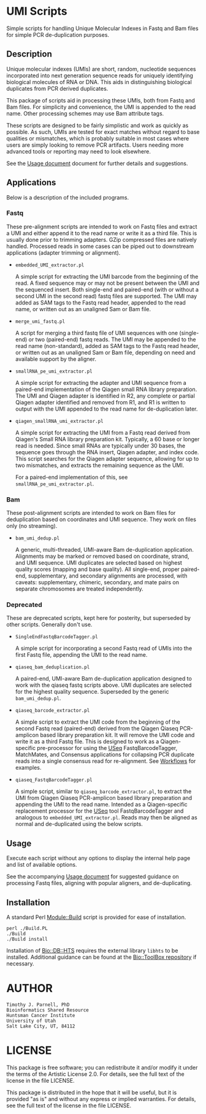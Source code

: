 # UMI Scripts

Simple scripts for handling Unique Molecular Indexes in Fastq and Bam files for 
simple PCR de-duplication purposes.

## Description

Unique molecular indexes (UMIs) are short, random, nucleotide sequences incorporated 
into next generation sequence reads for uniquely identifying biological molecules of 
RNA or DNA. This aids in distinguishing biological duplicates from PCR derived duplicates.

This package of scripts aid in processing these UMIs, both from Fastq and Bam files. 
For simplicity and convenience, the UMI is appended to the read name. Other processing 
schemes may use Bam attribute tags.

These scripts are designed to be fairly simplistic and work as quickly as possible. 
As such, UMIs are tested for exact matches without regard to base qualities or mismatches, 
which is probably suitable in most cases where users are simply looking to remove PCR 
artifacts. Users needing more advanced tools or reporting may need to look elsewhere.

See the [Usage document](Usage.md) document for further details and suggestions.

## Applications

Below is a description of the included programs. 

### Fastq

These pre-alignment scripts are intended to work on Fastq files and extract a UMI and
either append it to the read name or write it as a third file. This is usually done prior
to trimming adapters. GZip compressed files are natively handled. Processed reads in 
some cases can be piped out to downstream applications (adapter trimming or alignment).

- `embedded_UMI_extractor.pl`

    A simple script for extracting the UMI barcode from the beginning of the read. 
    A fixed sequence may or may not be present between the UMI and the sequenced 
    insert. Both single-end and paired-end (with or without a second UMI in the 
    second read) fastq files are supported. The UMI may added as SAM tags to the 
    Fastq read header, appended to the read name, or written out as an unaligned 
    Sam or Bam file.

- `merge_umi_fastq.pl`

    A script for merging a third fastq file of UMI sequences with one (single-end) 
    or two (paired-end) fastq reads. The UMI may be appended to the read name 
    (non-standard), added as SAM tags to the Fastq read header, or written out as 
    an unaligned Sam or Bam file, depending on need and available support by the aligner.

- `smallRNA_pe_umi_extractor.pl`

    A simple script for extracting the adapter and UMI sequence from a 
    paired-end implementation of the Qiagen small RNA library preparation. 
    The UMI and Qiagen adapter is identified in R2, any complete or partial 
    Qiagen adapter identified and removed from R1, and R1 is written to output 
    with the UMI appended to the read name for de-duplication later.

- `qiagen_smallRNA_umi_extractor.pl`

    A simple script for extracting the UMI from a Fastq read derived from 
    Qiagen's Small RNA library preparation kit. Typically, a 60 base or longer read 
    is needed. Since small RNAs are typically under 30 bases, the sequence goes 
    through the RNA insert, Qiagen adapter, and index code. This script searches for the 
    Qiagen adapter sequence, allowing for up to two mismatches, and extracts the remaining 
    sequence as the UMI. 
    
    For a paired-end implementation of this, see `smallRNA_pe_umi_extractor.pl`.

### Bam

These post-alignment scripts are intended to work on Bam files for deduplication based 
on coordinates and UMI sequence. They work on files only (no streaming). 

- `bam_umi_dedup.pl`

    A generic, multi-threaded, UMI-aware Bam de-duplication application. Alignments 
    may be marked or removed based on coordinate, strand, and UMI sequence. UMI 
    duplicates are selected based on highest quality scores (mapping and base quality). 
    All single-end, proper paired-end, supplementary, and secondary alignments are 
    processed, with caveats: supplementary, chimeric, secondary, and mate pairs on 
    separate chromosomes are treated independently. 

### Deprecated

These are deprecated scripts, kept here for posterity, but superseded by other 
scripts. Generally don't use.

- `SingleEndFastqBarcodeTagger.pl`

    A simple script for incorporating a second Fastq read of UMIs into the first 
    Fastq file, appending the UMI to the read name.

- `qiaseq_bam_deduplication.pl`

    A paired-end, UMI-aware Bam de-duplication application designed to work with the 
    qiaseq fastq scripts above. UMI duplicates are selected for the highest quality 
    sequence. Superseded by the generic `bam_umi_dedup.pl`.

- `qiaseq_barcode_extractor.pl`

    A simple script to extract the UMI code from the beginning of the second Fastq read 
    (paired-end) derived from the Qiagen Qiaseq PCR-amplicon based library preparation 
    kit. It will remove the UMI code and write it as a third Fastq file. This is 
    designed to work as a Qiagen-specific pre-processor for using the 
    [USeq](https://github.com/HuntsmanCancerInstitute/USeq) FastqBarcodeTagger, 
    MatchMates, and Consensus applications for collapsing PCR duplicate reads into 
    a single consensus read for re-alignment. See 
    [Workflows](https://github.com/HuntsmanCancerInstitute/Workflows) for examples.

- `qiaseq_FastqBarcodeTagger.pl`

    A simple script, similar to `qiaseq_barcode_extractor.pl`, to extract the UMI 
    from Qiagen Qiaseq PCR-amplicon based library preparation and appending the 
    UMI to the read name. Intended as a Qiagen-specific replacement processor for the 
    [USeq](https://github.com/HuntsmanCancerInstitute/USeq) tool FastqBarcodeTagger 
    and analogous to `embedded_UMI_extractor.pl`. Reads may then be aligned as normal 
    and de-duplicated using the below scripts.


## Usage

Execute each script without any options to display the internal help page and 
list of available options.

See the accompanying [Usage document](Usage.md) for suggested guidance on processing 
Fastq files, aligning with popular aligners, and de-duplicating.

## Installation

A standard Perl [Module::Build](https://metacpan.org/pod/Module::Build) script is 
provided for ease of installation.

    perl ./Build.PL
    ./Build
    ./Build install

Installation of [Bio::DB::HTS](https://metacpan.org/pod/Bio::DB::HTS) requires the
external  library `libhts` to be installed. Additional guidance can be found at the 
[Bio::ToolBox repository](https://github.com/tjparnell/biotoolbox/blob/master/docs/AdvancedInstallation.md) 
if necessary.

# AUTHOR

    Timothy J. Parnell, PhD
    Bioinformatics Shared Resource
    Huntsman Cancer Institute
    University of Utah
    Salt Lake City, UT, 84112

# LICENSE

This package is free software; you can redistribute it and/or modify
it under the terms of the Artistic License 2.0. For details, see the
full text of the license in the file LICENSE.

This package is distributed in the hope that it will be useful, but it
is provided "as is" and without any express or implied warranties. For
details, see the full text of the license in the file LICENSE.
